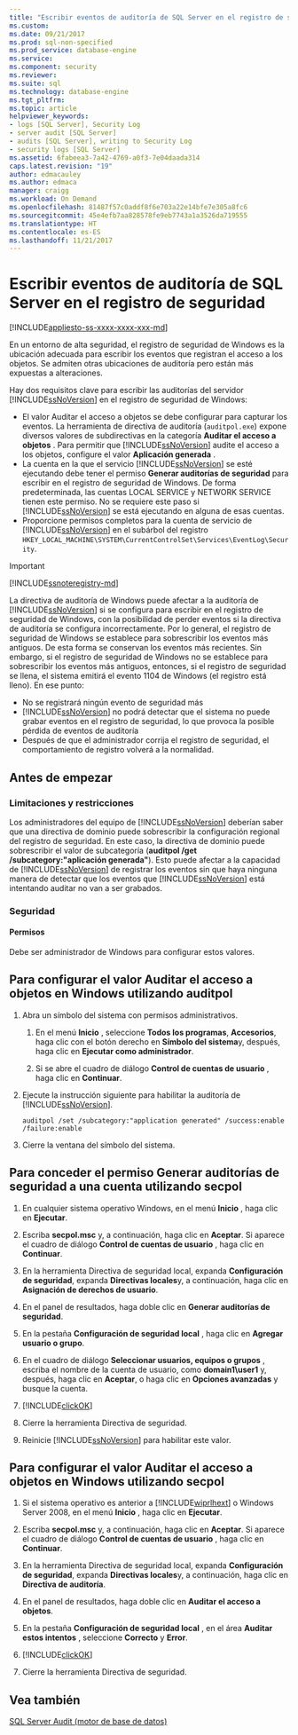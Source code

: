```yaml
---
title: "Escribir eventos de auditoría de SQL Server en el registro de seguridad | Microsoft Docs"
ms.custom: 
ms.date: 09/21/2017
ms.prod: sql-non-specified
ms.prod_service: database-engine
ms.service: 
ms.component: security
ms.reviewer: 
ms.suite: sql
ms.technology: database-engine
ms.tgt_pltfrm: 
ms.topic: article
helpviewer_keywords:
- logs [SQL Server], Security Log
- server audit [SQL Server]
- audits [SQL Server], writing to Security Log
- security logs [SQL Server]
ms.assetid: 6fabeea3-7a42-4769-a0f3-7e04daada314
caps.latest.revision: "19"
author: edmacauley
ms.author: edmaca
manager: craigg
ms.workload: On Demand
ms.openlocfilehash: 81487f57c0addf8f6e703a22e14bfe7e305a8fc6
ms.sourcegitcommit: 45e4efb7aa828578fe9eb7743a1a3526da719555
ms.translationtype: HT
ms.contentlocale: es-ES
ms.lasthandoff: 11/21/2017
---
```

# <a name="write-sql-server-audit-events-to-the-security-log"></a>Escribir eventos de auditoría de SQL Server en el registro de seguridad  
[!INCLUDE[appliesto-ss-xxxx-xxxx-xxx-md](../../../includes/appliesto-ss-xxxx-xxxx-xxx-md.md)]

En un entorno de alta seguridad, el registro de seguridad de Windows es la ubicación adecuada para escribir los eventos que registran el acceso a los objetos. Se admiten otras ubicaciones de auditoría pero están más expuestas a alteraciones.  
  
 Hay dos requisitos clave para escribir las auditorías del servidor [!INCLUDE[ssNoVersion](../../../includes/ssnoversion-md.md)] en el registro de seguridad de Windows:  
  
-   El valor Auditar el acceso a objetos se debe configurar para capturar los eventos. La herramienta de directiva de auditoría (`auditpol.exe`) expone diversos valores de subdirectivas en la categoría **Auditar el acceso a objetos** . Para permitir que [!INCLUDE[ssNoVersion](../../../includes/ssnoversion-md.md)] audite el acceso a los objetos, configure el valor **Aplicación generada** .  
-   La cuenta en la que el servicio [!INCLUDE[ssNoVersion](../../../includes/ssnoversion-md.md)] se esté ejecutando debe tener el permiso **Generar auditorías de seguridad** para escribir en el registro de seguridad de Windows. De forma predeterminada, las cuentas LOCAL SERVICE y NETWORK SERVICE tienen este permiso. No se requiere este paso si [!INCLUDE[ssNoVersion](../../../includes/ssnoversion-md.md)] se está ejecutando en alguna de esas cuentas.  
-   Proporcione permisos completos para la cuenta de servicio de [!INCLUDE[ssNoVersion](../../../includes/ssnoversion-md.md)] en el subárbol del registro `HKEY_LOCAL_MACHINE\SYSTEM\CurrentControlSet\Services\EventLog\Security`.  

  > [!IMPORTANT]  
  > [!INCLUDE[ssnoteregistry-md](../../../includes/ssnoteregistry-md.md)]   
  
La directiva de auditoría de Windows puede afectar a la auditoría de [!INCLUDE[ssNoVersion](../../../includes/ssnoversion-md.md)] si se configura para escribir en el registro de seguridad de Windows, con la posibilidad de perder eventos si la directiva de auditoría se configura incorrectamente. Por lo general, el registro de seguridad de Windows se establece para sobrescribir los eventos más antiguos. De esta forma se conservan los eventos más recientes. Sin embargo, si el registro de seguridad de Windows no se establece para sobrescribir los eventos más antiguos, entonces, si el registro de seguridad se llena, el sistema emitirá el evento 1104 de Windows (el registro está lleno). En ese punto:  
-   No se registrará ningún evento de seguridad más  
-   [!INCLUDE[ssNoVersion](../../../includes/ssnoversion-md.md)] no podrá detectar que el sistema no puede grabar eventos en el registro de seguridad, lo que provoca la posible pérdida de eventos de auditoría  
-   Después de que el administrador corrija el registro de seguridad, el comportamiento de registro volverá a la normalidad.  
  
##  <a name="BeforeYouBegin"></a> Antes de empezar  
  
###  <a name="Restrictions"></a> Limitaciones y restricciones  
 Los administradores del equipo de [!INCLUDE[ssNoVersion](../../../includes/ssnoversion-md.md)] deberían saber que una directiva de dominio puede sobrescribir la configuración regional del registro de seguridad. En este caso, la directiva de dominio puede sobrescribir el valor de subcategoría (**auditpol /get /subcategory:"aplicación generada"**). Esto puede afectar a la capacidad de [!INCLUDE[ssNoVersion](../../../includes/ssnoversion-md.md)] de registrar los eventos sin que haya ninguna manera de detectar que los eventos que [!INCLUDE[ssNoVersion](../../../includes/ssnoversion-md.md)] está intentando auditar no van a ser grabados.  
  
###  <a name="Security"></a> Seguridad  
  
####  <a name="Permissions"></a> Permisos  
 Debe ser administrador de Windows para configurar estos valores.  
  
##  <a name="auditpolAccess"></a> Para configurar el valor Auditar el acceso a objetos en Windows utilizando auditpol  
  
1.  Abra un símbolo del sistema con permisos administrativos.  
  
    1.  En el menú **Inicio** , seleccione **Todos los programas**, **Accesorios**, haga clic con el botón derecho en **Símbolo del sistema**y, después, haga clic en **Ejecutar como administrador**.  
  
    2.  Si se abre el cuadro de diálogo **Control de cuentas de usuario** , haga clic en **Continuar**.  
  
2.  Ejecute la instrucción siguiente para habilitar la auditoría de [!INCLUDE[ssNoVersion](../../../includes/ssnoversion-md.md)].  
  
    ```  
    auditpol /set /subcategory:"application generated" /success:enable /failure:enable  
    ```  
  
3.  Cierre la ventana del símbolo del sistema.  
  
##  <a name="secpolAccess"></a> Para conceder el permiso Generar auditorías de seguridad a una cuenta utilizando secpol  
  
1.  En cualquier sistema operativo Windows, en el menú **Inicio** , haga clic en **Ejecutar**.  
  
2.  Escriba **secpol.msc** y, a continuación, haga clic en **Aceptar**. Si aparece el cuadro de diálogo **Control de cuentas de usuario** , haga clic en **Continuar**.  
  
3.  En la herramienta Directiva de seguridad local, expanda **Configuración de seguridad**, expanda **Directivas locales**y, a continuación, haga clic en **Asignación de derechos de usuario**.  
  
4.  En el panel de resultados, haga doble clic en **Generar auditorías de seguridad**.  
  
5.  En la pestaña **Configuración de seguridad local** , haga clic en **Agregar usuario o grupo**.  
  
6.  En el cuadro de diálogo **Seleccionar usuarios, equipos o grupos** , escriba el nombre de la cuenta de usuario, como **domain1\user1** y, después, haga clic en **Aceptar**, o haga clic en **Opciones avanzadas** y busque la cuenta.  
  
7.  [!INCLUDE[clickOK](../../../includes/clickok-md.md)]  
  
8.  Cierre la herramienta Directiva de seguridad.  
  
9. Reinicie [!INCLUDE[ssNoVersion](../../../includes/ssnoversion-md.md)] para habilitar este valor.  
  
##  <a name="secpolPermission"></a> Para configurar el valor Auditar el acceso a objetos en Windows utilizando secpol  
  
1.  Si el sistema operativo es anterior a [!INCLUDE[wiprlhext](../../../includes/wiprlhext-md.md)] o Windows Server 2008, en el menú **Inicio** , haga clic en **Ejecutar**.  
  
2.  Escriba **secpol.msc** y, a continuación, haga clic en **Aceptar**. Si aparece el cuadro de diálogo **Control de cuentas de usuario** , haga clic en **Continuar**.  
  
3.  En la herramienta Directiva de seguridad local, expanda **Configuración de seguridad**, expanda **Directivas locales**y, a continuación, haga clic en **Directiva de auditoría**.  
  
4.  En el panel de resultados, haga doble clic en **Auditar el acceso a objetos**.  
  
5.  En la pestaña **Configuración de seguridad local** , en el área **Auditar estos intentos** , seleccione **Correcto** y **Error**.  
  
6.  [!INCLUDE[clickOK](../../../includes/clickok-md.md)]  
  
7.  Cierre la herramienta Directiva de seguridad.  
  
## <a name="see-also"></a>Vea también  
 [SQL Server Audit &#40;motor de base de datos&#41;](../../../relational-databases/security/auditing/sql-server-audit-database-engine.md)  
  
  
